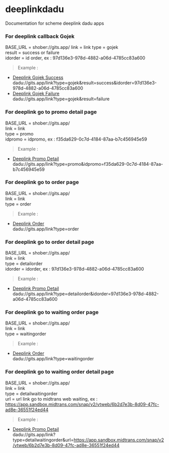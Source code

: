 # deeplinkdadu
Documentation for scheme deeplink dadu apps  

### For deeplink callback Gojek
BASE_URL = shober://gits.app/
link = link
type = gojek  
result = success or failure  
idorder = id order, ex : 97d136e3-978d-4882-a06d-4785cc83a600  

> Example :  
- [Deeplink Gojek Success](dadu://gits.app/link?type=gojek&result=success&idorder=97d136e3-978d-4882-a06d-4785cc83a600)  
dadu://gits.app/link?type=gojek&result=success&idorder=97d136e3-978d-4882-a06d-4785cc83a600  
- [Deeplink Gojek Failure](dadu://gits.app/link?type=gojek&result=failure)  
dadu://gits.app/link?type=gojek&result=failure  

### For deeplink go to promo detail page
BASE_URL = shober://gits.app/  
link = link  
type = promo  
idpromo = idpromo, ex : f35da629-0c7d-4184-87aa-b7c456945e59  

> Example :  
- [Deeplink Promo Detail](dadu://gits.app/link?type=promo&idpromo=f35da629-0c7d-4184-87aa-b7c456945e59)  
dadu://gits.app/link?type=promo&idpromo=f35da629-0c7d-4184-87aa-b7c456945e59  

### For deeplink go to order page
BASE_URL = shober://gits.app/  
link = link  
type = order  

> Example :  
- [Deeplink Order](dadu://gits.app/link?type=order)   
dadu://gits.app/link?type=order   

### For deeplink go to order detail page  
BASE_URL = shober://gits.app/  
link = link  
type = detailorder  
idorder = idorder, ex : 97d136e3-978d-4882-a06d-4785cc83a600 

> Example :  
- [Deeplink Promo Detail](dadu://gits.app/link?type=detailorder&idorder=97d136e3-978d-4882-a06d-4785cc83a600)  
dadu://gits.app/link?type=detailorder&idorder=97d136e3-978d-4882-a06d-4785cc83a600  

### For deeplink go to waiting order page
BASE_URL = shober://gits.app/  
link = link  
type = waitingorder  

> Example :  
- [Deeplink Order](dadu://gits.app/link?type=waitingorder)    
dadu://gits.app/link?type=waitingorder  

### For deeplink go to waiting order detail page  
BASE_URL = shober://gits.app/  
link = link  
type = detailwaitingorder  
url = url link go to midtrans web waiting, ex : https://app.sandbox.midtrans.com/snap/v2/vtweb/6b2d7e3b-8d09-47fc-ad8e-36551f24ed44  

> Example :  
- [Deeplink Promo Detail](dadu://gits.app/link?type=detailwaitingorder&url=https://app.sandbox.midtrans.com/snap/v2/vtweb/6b2d7e3b-8d09-47fc-ad8e-36551f24ed44)   
dadu://gits.app/link?type=detailwaitingorder&url=https://app.sandbox.midtrans.com/snap/v2/vtweb/6b2d7e3b-8d09-47fc-ad8e-36551f24ed44  
